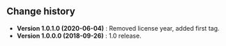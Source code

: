 Change history
--------------

* **Version 1.0.1.0 (2020-06-04)** : Removed license year, added first tag.
* **Version 1.0.0.0 (2018-09-26)** : 1.0 release.